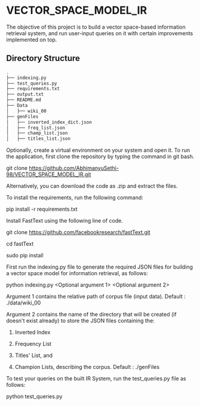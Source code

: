 # VECTOR_SPACE_MODEL_IR
The objective of this project is to build a vector space-based information retrieval system, and run user-input queries on it with certain improvements implemented on top.
## Directory Structure
```bash
.
├── indexing.py
├── test_queries.py
├── requirements.txt
├── output.txt
├── README.md
├── Data
│   ├── wiki_00
├── genFiles
│   ├── inverted_index_dict.json
│   ├── freq_list.json
│   ├── champ_list.json
│   ├── titles_list.json
```
Optionally, create a virtual environment on your system and open it.
To run the application, first clone the repository by typing the command in git bash.

git clone https://github.com/AbhimanyuSethi-98/VECTOR_SPACE_MODEL_IR.git

Alternatively, you can download the code as .zip and extract the files.

To install the requirements, run the following command:

pip install -r requirements.txt

Install FastText using the following line of code.

git clone https://github.com/facebookresearch/fastText.git

cd fastText

sudo pip install

First run the indexing.py file to generate the required JSON files for building a vector space model for information retrieval, as follows:

python indexing.py <Optional argument 1> <Optional argument 2>

Argument 1 contains the relative path of corpus file (input data). Default : ./data/wiki_00

Argument 2 contains the name of the directory that will be created (if doesn't exist already) to store the JSON files containing the:

1) Inverted Index 

2) Frequency List 

3) Titles' List, and
4) Champion Lists, describing the corpus. Default : ./genFiles

To test your queries on the built IR System, run the test_queries.py file as follows:

python  test_queries.py
